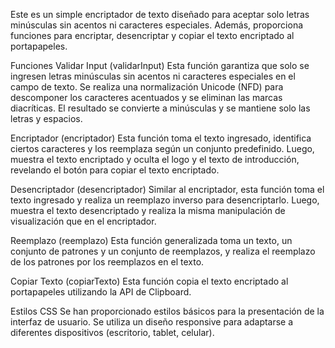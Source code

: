 Este es un simple encriptador de texto diseñado para aceptar solo letras minúsculas sin acentos ni caracteres especiales. Además, proporciona funciones para encriptar, desencriptar y copiar el texto encriptado al portapapeles.

Funciones
Validar Input (validarInput)
Esta función garantiza que solo se ingresen letras minúsculas sin acentos ni caracteres especiales en el campo de texto. Se realiza una normalización Unicode (NFD) para descomponer los caracteres acentuados y se eliminan las marcas diacríticas. El resultado se convierte a minúsculas y se mantiene solo las letras y espacios.

Encriptador (encriptador)
Esta función toma el texto ingresado, identifica ciertos caracteres y los reemplaza según un conjunto predefinido. Luego, muestra el texto encriptado y oculta el logo y el texto de introducción, revelando el botón para copiar el texto encriptado.

Desencriptador (desencriptador)
Similar al encriptador, esta función toma el texto ingresado y realiza un reemplazo inverso para desencriptarlo. Luego, muestra el texto desencriptado y realiza la misma manipulación de visualización que en el encriptador.

Reemplazo (reemplazo)
Esta función generalizada toma un texto, un conjunto de patrones y un conjunto de reemplazos, y realiza el reemplazo de los patrones por los reemplazos en el texto.

Copiar Texto (copiarTexto)
Esta función copia el texto encriptado al portapapeles utilizando la API de Clipboard.

Estilos CSS
Se han proporcionado estilos básicos para la presentación de la interfaz de usuario. Se utiliza un diseño responsive para adaptarse a diferentes dispositivos (escritorio, tablet, celular).
